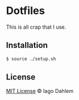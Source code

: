 # Dotfiles

This is all crap that I use.

## Installation

```sh
$ source ./setup.sh
```

## License

[MIT License](http://iagodahlem.mit-license.org/) © Iago Dahlem
